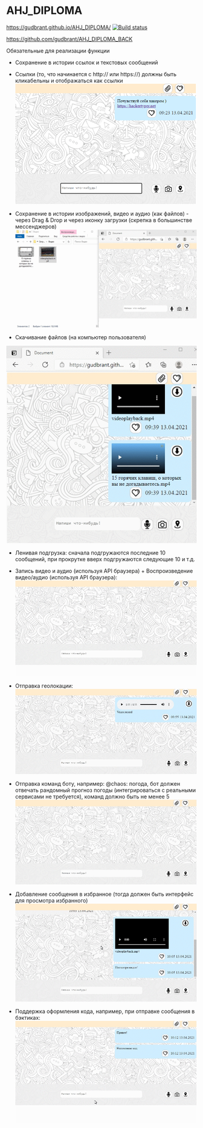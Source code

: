# AHJ_DIPLOMA
https://gudbrant.github.io/AHJ_DIPLOMA/
[![Build status](https://ci.appveyor.com/api/projects/status/u70901ht03622qbo?svg=true)](https://ci.appveyor.com/project/gudbrant/ahj-diploma)

https://github.com/gudbrant/AHJ_DIPLOMA_BACK

Обязательные для реализации функции

- Сохранение в истории ссылок и текстовых сообщений
- Ссылки (то, что начинается с http:// или https://) должны быть кликабельны и отображаться как ссылки
![](/image/srcHyper.png)

- Сохранение в истории изображений, видео и аудио (как файлов) - через Drag & Drop и через иконку загрузки (скрепка в большинстве мессенджеров)
![](/image/srcDrag&Drop.gif)

- Скачивание файлов (на компьютер пользователя)

![](/image/srcDownload.gif)

- Ленивая подгрузка: сначала подгружаются последние 10 сообщений, при прокрутке вверх подгружаются следующие 10 и т.д.

- Запись видео и аудио (используя API браузера) + Воспроизведение видео/аудио (используя API браузера):
![](/image/srcAudioRec.gif)

- Отправка геолокации:
![](/image/srcGeo.gif)

- Отправка команд боту, например: @chaos: погода, бот должен отвечать рандомный прогноз погоды (интегрироваться с реальными сервисами не требуется), команд должно быть не менее 5
![](/image/srcBot.gif)

- Добавление сообщения в избранное (тогда должен быть интерфейс для просмотра избранного)
![](/image/srcFavorite.gif)

- Поддержка оформления кода, например, при отправке сообщения в бэктиках:
![](/image/srcCode.gif)
